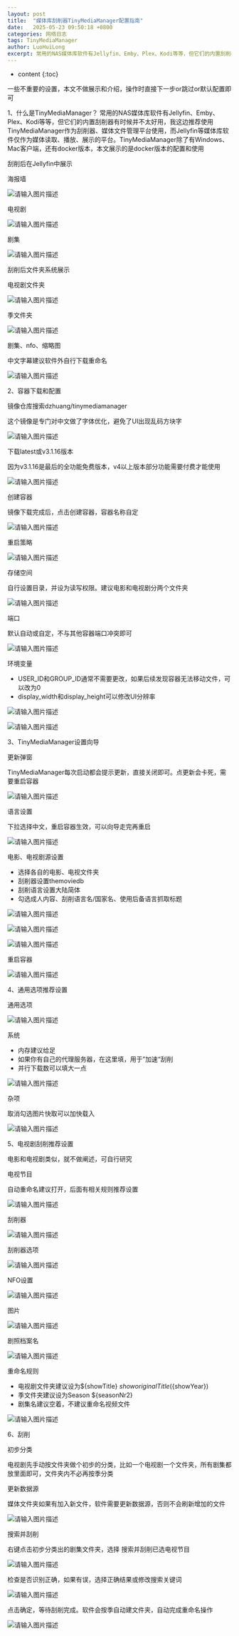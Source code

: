 ```yaml
---
layout: post
title:  "媒体库刮削器TinyMediaManager配置指南"
date:   2025-05-23 09:50:18 +0800
categories: 网络日志
tags: TinyMediaManager
author: LuoHuiLong
excerpt: 常用的NAS媒体库软件有Jellyfin、Emby、Plex、Kodi等等，但它们的内置刮削器有时候并不太好用，我这边推荐使用TinyMediaManager作为刮削器、媒体文件管理平台使用，而Jellyfin等媒体库软件仅作为媒体读取、播放、展示的平台。
---
```


* content
{:toc}

一些不重要的设置，本文不做展示和介绍，操作时直接下一步or跳过or默认配置即可

1、什么是TinyMediaManager？
常用的NAS媒体库软件有Jellyfin、Emby、Plex、Kodi等等，但它们的内置刮削器有时候并不太好用，我这边推荐使用TinyMediaManager作为刮削器、媒体文件管理平台使用，而Jellyfin等媒体库软件仅作为媒体读取、播放、展示的平台。TinyMediaManager除了有Windows、Mac客户端，还有docker版本，本文展示的是docker版本的配置和使用

刮削后在Jellyfin中展示

海报墙

![请输入图片描述][1]

电视剧

![请输入图片描述][2]

剧集

![请输入图片描述][3]

刮削后文件夹系统展示

电视剧文件夹

![请输入图片描述][4]

季文件夹

![请输入图片描述][5]

剧集、nfo、缩略图

中文字幕建议软件外自行下载重命名

![请输入图片描述][6]

2、容器下载和配置

镜像仓库搜索dzhuang/tinymediamanager

这个镜像是专门对中文做了字体优化，避免了UI出现乱码方块字

![请输入图片描述][7]

下载latest或v3.1.16版本

因为v3.1.16是最后的全功能免费版本，v4以上版本部分功能需要付费才能使用

![请输入图片描述][8]

创建容器

镜像下载完成后，点击创建容器，容器名称自定

![请输入图片描述][9]

重启策略

![请输入图片描述][10]

存储空间

自行设置目录，并设为读写权限。建议电影和电视剧分两个文件夹

![请输入图片描述][11]

端口

默认自动或自定，不与其他容器端口冲突即可

![请输入图片描述][12]

环境变量

- USER_ID和GROUP_ID通常不需要更改，如果后续发现容器无法移动文件，可以改为0
- display_width和display_height可以修改UI分辨率


![请输入图片描述][13]

![请输入图片描述][14]

3、TinyMediaManager设置向导

更新弹窗

TinyMediaManager每次启动都会提示更新，直接关闭即可。点更新会卡死，需要重启容器

![请输入图片描述][15]

语言设置

下拉选择中文，重启容器生效，可以向导走完再重启

![请输入图片描述][16]

电影、电视剧源设置

- 选择各自的电影、电视文件夹
- 刮削器设置themoviedb
- 刮削语言设置大陆简体
- 勾选成人内容、刮削语言名/国家名、使用后备语言抓取标题

![请输入图片描述][17]

![请输入图片描述][18]

![请输入图片描述][19]

重启容器

![请输入图片描述][20]

4、通用选项推荐设置

通用选项

![请输入图片描述][21]

系统

- 内存建议给足
- 如果你有自己的代理服务器，在这里填，用于”加速“刮削
- 并行下载数可以填大一点

![请输入图片描述][22]

杂项

取消勾选图片快取可以加快载入

![请输入图片描述][23]

5、电视剧刮削推荐设置

电影和电视剧类似，就不做阐述，可自行研究

电视节目

自动重命名建议打开，后面有相关规则推荐设置

![请输入图片描述][24]

刮削器

![请输入图片描述][25]

刮削器选项

![请输入图片描述][26]

NFO设置

![请输入图片描述][27]

图片

![请输入图片描述][28]

剧照档案名

![请输入图片描述][29]

重命名规则
- 电视剧文件夹建议设为${showTitle} ${showoriginalTitle} (${showYear})
- 季文件夹建议设为Season ${seasonNr2}
- 剧集名建议空着，不建议重命名视频文件

![请输入图片描述][30]

6、刮削

初步分类

电视剧先手动按文件夹做个初步的分类，比如一个电视剧一个文件夹，所有剧集都放里面即可，文件夹内不必再按季分类

更新数据源

媒体文件夹如果有加入新文件，软件需要更新数据源，否则不会刷新增加的文件

![请输入图片描述][31]

搜索并刮削

右键点击初步分类出的剧集文件夹，选择 搜索并刮削已选电视节目

![请输入图片描述][32]

检查是否识别正确，如果有误，选择正确结果或修改搜索关键词

![请输入图片描述][33]

点击确定，等待刮削完成。软件会按季自动建文件夹，自动完成重命名操作

![请输入图片描述][34]


  [1]: https://img2.wait.loan/file/img-hub/1747964722514_20250308025024420.jpg
  [2]: https://img2.wait.loan/file/img-hub/1747964715624_20250308025519572.jpg
  [3]: https://img2.wait.loan/file/img-hub/1747964716548_20250308025519574.jpg
  [4]: https://img2.wait.loan/file/img-hub/1747964719128_20250308025519575.png
  [5]: https://img2.wait.loan/file/img-hub/1747964716544_20250308025519576.webp
  [6]: https://img2.wait.loan/file/img-hub/1747964714432_20250308025519577.png
  [7]: https://img2.wait.loan/file/img-hub/1747964720402_20250308025519578.webp
  [8]: https://img2.wait.loan/file/img-hub/1747964722150_20250308025519579.webp
  [9]: https://img2.wait.loan/file/img-hub/1747964716859_20250308025519580.jpg
  [10]: https://img2.wait.loan/file/img-hub/1747964720701_20250308025519581.jpg
  [11]: https://img2.wait.loan/file/img-hub/1747964718114_20250308025519582.jpg
  [12]: https://img2.wait.loan/file/img-hub/1747964716216_20250308025519583.jpg
  [13]: https://img2.wait.loan/file/img-hub/1747964717612_20250308025519584.jpg
  [14]: https://img2.wait.loan/file/img-hub/1747964719045_20250308025519585.jpg
  [15]: https://img2.wait.loan/file/img-hub/1747964718538_20250308025519586.jpg
  [16]: https://img2.wait.loan/file/img-hub/1747964717676_20250308025519587.webp
  [17]: https://img2.wait.loan/file/img-hub/1747964711274_20250308025519588.webp
  [18]: https://img2.wait.loan/file/img-hub/1747964718123_20250308025519589.webp
  [19]: https://img2.wait.loan/file/img-hub/1747964708726_20250308025519590.webp
  [20]: https://img2.wait.loan/file/img-hub/1747964713859_20250308025519591.jpg
  [21]: https://img2.wait.loan/file/img-hub/1747964713348_20250308025519592.webp
  [22]: https://img2.wait.loan/file/img-hub/1747964712391_20250308025519593.webp
  [23]: https://img2.wait.loan/file/img-hub/1747964708465_20250308025519594.webp
  [24]: https://img2.wait.loan/file/img-hub/1747964713983_20250308025519595.webp
  [25]: https://img2.wait.loan/file/img-hub/1747964713198_20250308025519596.webp
  [26]: https://img2.wait.loan/file/img-hub/1747964709690_20250308025519597.webp
  [27]: https://img2.wait.loan/file/img-hub/1747964709675_20250308025519598.webp
  [28]: https://img2.wait.loan/file/img-hub/1747964709387_20250308025519599.webp
  [29]: https://img2.wait.loan/file/img-hub/1747964711363_20250308025519600.webp
  [30]: https://img2.wait.loan/file/img-hub/1747964707080_20250308025519601.webp
  [31]: https://img2.wait.loan/file/img-hub/1747964704944_20250308025519602.webp
  [32]: https://img2.wait.loan/file/img-hub/1747964705928_20250308025519603.webp
  [33]: https://img2.wait.loan/file/img-hub/1747964711308_20250308025519604.webp
  [34]: https://img2.wait.loan/file/img-hub/1747964711851_20250308025519605.webp